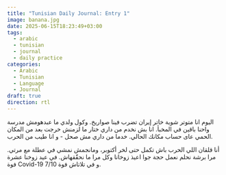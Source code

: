 ```yaml
---
title: "Tunisian Daily Journal: Entry 1"
image: banana.jpg
date: 2025-06-15T18:23:49+03:00
tags:
  - arabic
  - tunisian
  - journal
  - daily practice
categories:
  - Arabic
  - Tunisian
  - Language
  - Journal
draft: true
direction: rtl
---
```


اليوم انا متوتر شوية خاتر إيران تضرب فينا صواريخ. وكول ولدي ما عبدهومش مدرسة واحنا باقين في المخبأ. انا بش نخدم من داري ختار ما لزمنش خرجت بعد من المكان الحمي عاى حساب مكانك الحالي. خدما من داري مش صحل - و انا طيب من الحرب.

أنا قلقان اللي الحرب باش تكمل حتى لخر أكتوبر، ومانجمش نمشي في عطلة مع مرتي. مرا برشة نحلم نعمل حجة جوا اعيذ زوخانا وكل مرا ما نحقّقهاش. في عيد زوخنا عشرة فوة Covid-19 و في تلاتاش فوة 7/10.

